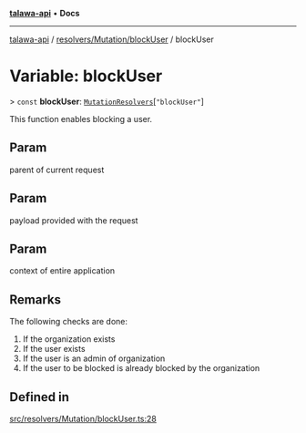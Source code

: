 [**talawa-api**](../../../../README.md) • **Docs**

***

[talawa-api](../../../../modules.md) / [resolvers/Mutation/blockUser](../README.md) / blockUser

# Variable: blockUser

\> `const` **blockUser**: [`MutationResolvers`](../../../../types/generatedGraphQLTypes/type-aliases/MutationResolvers.md)\[`"blockUser"`\]

This function enables blocking a user.

## Param

parent of current request

## Param

payload provided with the request

## Param

context of entire application

## Remarks

The following checks are done:
1. If the organization exists
2. If the user exists
3. If the user is an admin of organization
4. If the user to be blocked is already blocked by the organization

## Defined in

[src/resolvers/Mutation/blockUser.ts:28](https://github.com/PalisadoesFoundation/talawa-api/blob/2f8fb6988cd34004fbbf76550c8eef691b861a19/src/resolvers/Mutation/blockUser.ts#L28)

